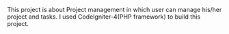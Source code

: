 This project is about Project management in which user can manage his/her project and tasks. I used CodeIgniter-4(PHP framework) to build this project.